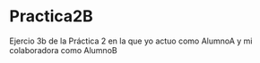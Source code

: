 # Practica2B
Ejercio 3b de la Práctica 2 en la que yo actuo como AlumnoA y mi colaboradora como AlumnoB

